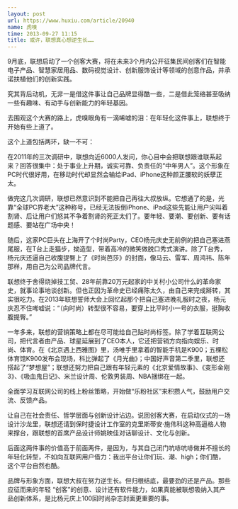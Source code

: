 ```yaml
---
layout: post
url: https://www.huxiu.com/article/20940
name: 虎嗅
time: 2013-09-27 11:15
title: 或许，联想真心想逆生长……
---
```

9月底，联想启动了一个创客大赛，将在未来3个月内公开征集民间创客们在智能电子产品、智慧家居用品、数码视觉设计、创新服饰设计等领域的创意作品，并承诺扶植他们的创新实践。

究其背后动机，无非一是借这件事让自己品牌显得酷一些，二是借此笼络甚至吸纳一些有趣味、有动手与创新能力的年轻基因。

去围观这个大赛的路上，虎嗅眼角有一滴唏嘘的泪：在年轻化这件事上，联想终于开始有些上道了。

这个上道包括两环，缺一不可：

在2011年的三次调研中，联想向近6000人发问，你心目中会把联想跟谁联系起来？回答很集中：处于事业上升期，诚实可靠、负责任的“中年男人”。这个形象在PC时代很好用，在移动时代却显然会输给iPad、iPhone这种颜正腰软的妖孽正太。

做完这几次调研，联想已然意识到不能把自己再往大叔放纵。它想通了的是，光靠“全球PC界老大”这种称号，已经无法扳倒iPhone、iPad这些先能让用户尖叫着割肾、后让用户们怒其不争着割肾的死正太们了。要年轻、要潮、要创新、要有话题感、要站在广场中央！

随后，这家PC巨头在上海开了个时尚Party，CEO杨元庆史无前例的把自己塞进燕尾服，在T台上走猫步，拗造型，带着高冷的微笑做脱口秀式演讲。除了T台秀，杨元庆还逼自己收腹提臀上了《时尚芭莎》的封面，像马云、雷军、周鸿祎、陈年那样，用自己为公司品牌代言。

联想终于舍得烧掉技工贸、28年前靠20万元起家的中关村小公司什么的革命家史，就事论事地谈创新。但也正因为革命史已经痛陈太久，由自己来完成掰转，其实很吃力。在2013年联想誓师大会上回忆起那个把自己塞进晚礼服时之夜，杨元庆忍不住唏嘘说：“（向时尚）转型很不容易，要穿上比平时小一号的衣服，挺胸收腹提臀。”

一年多来，联想的营销策略上都在尽可能给自己贴时尚标签。除了学着互联网公司，把代言者由产品、球星延展到了CEO本人，它还把营销方向指向娱乐、时尚、体育。在《北京遇上西雅图》里，汤唯手里拿着的智能手机是K900；五棵松体育馆K900发布会现场，科比弹起了《月光曲》；中国好声音第二季里，联想还搭起了“梦想屋”；联想还努力把自己跟有年轻元素的《北京爱情故事》、《变形金刚3》、《吸血鬼日记》、米兰设计周、伦敦男装周、NBA捆绑在一起。

全面学习互联网公司的线上粉丝策略，开始做“乐粉社区”来积攒人气，鼓励用户交流、反馈产品。

让自己在社会责任、哲学层面与创新设计沾边。说回创客大赛，在启动仪式的一场设计沙龙里，联想还请到保时捷设计工作室的克里斯蒂安·施伟科这种高逼格人物来撑台，跟联想的首席产品设计师姚映佳对话聊设计、文化与创新。

后面这两件事的价值高于前面两件，是因为，与其自己闭门吭哧吭哧做并不擅长的年轻化转型，不如向互联网用户借力：我出平台让你们玩、潮、high；你们酷，这个平台自然也酷。

品牌与形象方面，联想大叔在努力逆生长。但归根结底，最要劲的还是产品。那些应征而来的年轻 “创客”的创意、设计还有软件能力，如果真能被联想吸纳入其产品创新体系，是比杨元庆上100回时尚杂志封面更重要的事。

